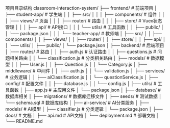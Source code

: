 项目目录结构
classroom-interaction-system/
├── frontend/                    # 前端项目
│   ├── student-app/            # 学生端
│   │   ├── src/
│   │   │   ├── components/     # 组件
│   │   │   ├── views/          # 页面
│   │   │   ├── router/         # 路由
│   │   │   ├── store/          # Vuex状态管理
│   │   │   ├── api/            # API接口
│   │   │   └── utils/          # 工具函数
│   │   ├── public/
│   │   └── package.json
│   │
│   └── teacher-app/            # 教师端
│       ├── src/
│       │   ├── components/
│       │   ├── views/
│       │   ├── router/
│       │   ├── store/
│       │   ├── api/
│       │   └── utils/
│       ├── public/
│       └── package.json
│
├── backend/                    # 后端项目
│   ├── routes/                 # 路由
│   │   ├── auth.js            # 认证路由
│   │   ├── questions.js       # 问题相关路由
│   │   └── classification.js  # 分类相关路由
│   ├── models/                # 数据模型
│   │   ├── User.js
│   │   ├── Question.js
│   │   └── Category.js
│   ├── middleware/            # 中间件
│   │   ├── auth.js
│   │   └── validation.js
│   ├── services/              # 业务逻辑
│   │   ├── aiClassification.js
│   │   └── questionService.js
│   ├── config/                # 配置文件
│   │   ├── database.js
│   │   └── config.js
│   ├── utils/                 # 工具函数
│   ├── app.js                 # 主应用文件
│   └── package.json
│
├── database/                  # 数据库相关
│   ├── migrations/           # 数据库迁移文件
│   ├── seeds/               # 测试数据
│   └── schema.sql           # 数据库结构
│
├── ai-service/              # AI分类服务
│   ├── models/              # AI模型
│   ├── classifier.js        # 分类逻辑
│   └── package.json
│
├── docs/                    # 文档
│   ├── api.md              # API文档
│   └── deployment.md       # 部署文档
│
└── README.md